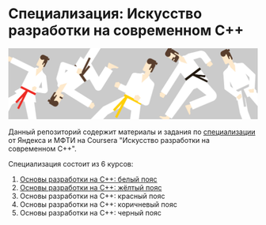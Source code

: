 # Специализация: Искусство разработки на современном C++
![](spec_logo.jpg)

Данный репозиторий содержит материалы и задания по [специализации](https://www.coursera.org/specializations/c-plus-plus-modern-development) от Яндекса и МФТИ на Coursera "Искусство разработки на современном C++".

Специализация состоит из 6 курсов:
  1. [Основы разработки на C++: белый пояс](White_Belt)
  2. [Основы разработки на C++: жёлтый пояс](Yellow_Belt)
  3. Основы разработки на C++: красный пояс
  4. Основы разработки на C++: коричневый пояс
  5. Основы разработки на C++: черный пояc
